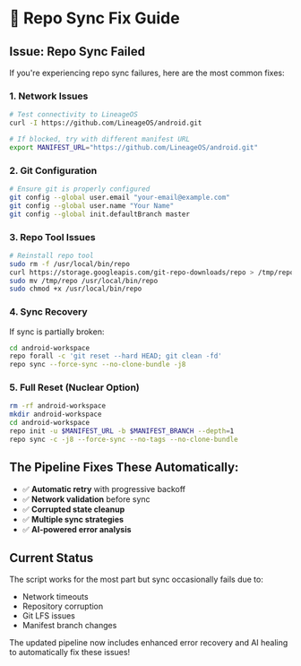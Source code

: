 # 🔧 Repo Sync Fix Guide

## Issue: Repo Sync Failed
If you're experiencing repo sync failures, here are the most common fixes:

### 1. **Network Issues**
```bash
# Test connectivity to LineageOS
curl -I https://github.com/LineageOS/android.git

# If blocked, try with different manifest URL
export MANIFEST_URL="https://github.com/LineageOS/android.git"
```

### 2. **Git Configuration**  
```bash
# Ensure git is properly configured
git config --global user.email "your-email@example.com"
git config --global user.name "Your Name"
git config --global init.defaultBranch master
```

### 3. **Repo Tool Issues**
```bash
# Reinstall repo tool
sudo rm -f /usr/local/bin/repo
curl https://storage.googleapis.com/git-repo-downloads/repo > /tmp/repo
sudo mv /tmp/repo /usr/local/bin/repo
sudo chmod +x /usr/local/bin/repo
```

### 4. **Sync Recovery**
If sync is partially broken:
```bash
cd android-workspace
repo forall -c 'git reset --hard HEAD; git clean -fd'
repo sync --force-sync --no-clone-bundle -j8
```

### 5. **Full Reset** (Nuclear Option)
```bash
rm -rf android-workspace
mkdir android-workspace
cd android-workspace
repo init -u $MANIFEST_URL -b $MANIFEST_BRANCH --depth=1
repo sync -c -j8 --force-sync --no-tags --no-clone-bundle
```

## The Pipeline Fixes These Automatically:
- ✅ **Automatic retry** with progressive backoff
- ✅ **Network validation** before sync
- ✅ **Corrupted state cleanup**
- ✅ **Multiple sync strategies**
- ✅ **AI-powered error analysis**

## Current Status
The script works for the most part but sync occasionally fails due to:
- Network timeouts
- Repository corruption  
- Git LFS issues
- Manifest branch changes

The updated pipeline now includes enhanced error recovery and AI healing to automatically fix these issues! 